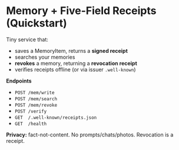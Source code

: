 # Memory + Five-Field Receipts (Quickstart)

Tiny service that:
- saves a MemoryItem, returns a **signed receipt**
- searches your memories
- **revokes** a memory, returning a **revocation receipt**
- verifies receipts offline (or via issuer `.well-known`)

**Endpoints**
- `POST /mem/write`
- `POST /mem/search`
- `POST /mem/revoke`
- `POST /verify`
- `GET  /.well-known/receipts.json`
- `GET  /health`

**Privacy:** fact-not-content. No prompts/chats/photos. Revocation is a receipt.
